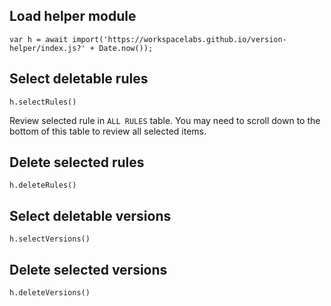 ## Load helper module
```
var h = await import('https://workspacelabs.github.io/version-helper/index.js?' + Date.now());
```

## Select deletable rules

```
h.selectRules()
```

Review selected rule in `ALL RULES` table. You may need to scroll down to the bottom of this table to review all selected items.

## Delete selected rules

```
h.deleteRules()
```

## Select deletable versions

```
h.selectVersions()
```

## Delete selected versions

```
h.deleteVersions()
```
